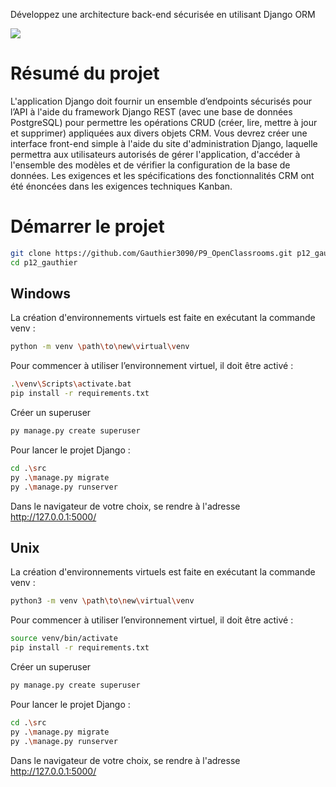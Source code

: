 Développez une architecture back-end sécurisée en utilisant Django ORM

![](https://camo.githubusercontent.com/7c691d06ed3e830244e052e43bb63780a25f0be9c7446cd4bea9f638dae92c99/68747470733a2f2f6f6e617465737465706f7572746f692e636f6d2f77702d636f6e74656e742f75706c6f6164732f323032302f30322f4c6f676f5f6f70656e636c617373726f6f6d735f6f6e617465737465706f7572746f692e6a7067)

# Résumé du projet

L'application Django doit fournir un ensemble d’endpoints sécurisés pour l’API à l'aide du framework Django REST (avec une base de données PostgreSQL) pour permettre les opérations CRUD (créer, lire, mettre à jour et supprimer) appliquées aux divers objets CRM. Vous devrez créer une interface front-end simple à l'aide du site d'administration Django, laquelle permettra aux utilisateurs autorisés de gérer l'application, d'accéder à l'ensemble des modèles et de vérifier la configuration de la base de données. Les exigences et les spécifications des fonctionnalités CRM ont été énoncées dans les exigences techniques Kanban.

# Démarrer le projet

````Bash
git clone https://github.com/Gauthier3090/P9_OpenClassrooms.git p12_gauthier
cd p12_gauthier
````
## Windows

La création d'environnements virtuels est faite en exécutant la commande venv :

````Bash
python -m venv \path\to\new\virtual\venv
````

Pour commencer à utiliser l’environnement virtuel, il doit être activé :

````Bash
.\venv\Scripts\activate.bat
pip install -r requirements.txt
````

Créer un superuser

```Bash
py manage.py create superuser
```

Pour lancer le projet Django :

````Bash
cd .\src
py .\manage.py migrate
py .\manage.py runserver
````

Dans le navigateur de votre choix, se rendre à l'adresse http://127.0.0.1:5000/

## Unix

La création d'environnements virtuels est faite en exécutant la commande venv :

````Bash
python3 -m venv \path\to\new\virtual\venv
````

Pour commencer à utiliser l’environnement virtuel, il doit être activé :

````Bash
source venv/bin/activate
pip install -r requirements.txt
````

Créer un superuser

```Bash
py manage.py create superuser
```

Pour lancer le projet Django :

````Bash
cd .\src
py .\manage.py migrate
py .\manage.py runserver
````

Dans le navigateur de votre choix, se rendre à l'adresse http://127.0.0.1:5000/
